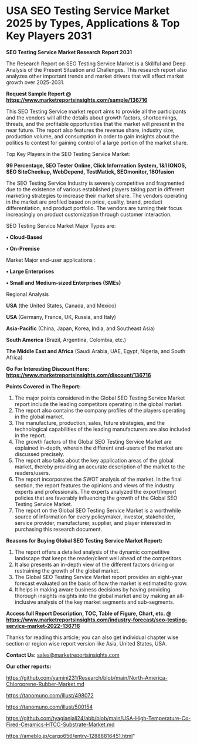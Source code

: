 # USA SEO Testing Service Market 2025 by Types, Applications & Top Key Players 2031

<strong>SEO Testing Service Market Research Report 2031</strong>

The Research Report on SEO Testing Service Market is a Skillful and Deep Analysis of the Present Situation and Challenges. This research report also analyzes other important trends and market drivers that will affect market growth over 2025-2031.

<strong>Request Sample Report @ <a href=https://www.marketreportsinsights.com/sample/136716>https://www.marketreportsinsights.com/sample/136716</a></strong>

This SEO Testing Service market report aims to provide all the participants and the vendors will all the details about growth factors, shortcomings, threats, and the profitable opportunities that the market will present in the near future. The report also features the revenue share, industry size, production volume, and consumption in order to gain insights about the politics to contest for gaining control of a large portion of the market share.

Top Key Players in the SEO Testing Service Market:

<strong>99 Percentage, SEO Tester Online, Click Information System, 1&1 IONOS, SEO SiteCheckup, WebDepend, TestMatick, SEOmonitor, 180fusion</strong>

The SEO Testing Service Industry is severely competitive and fragmented due to the existence of various established players taking part in different marketing strategies to increase their market share. The vendors operating in the market are profiled based on price, quality, brand, product differentiation, and product portfolio. The vendors are turning their focus increasingly on product customization through customer interaction.

SEO Testing Service Market Major Types are:

<strong>• Cloud-Based

• On-Premise</strong>

Market Major end-user applications :

<strong>• Large Enterprises

• Small and Medium-sized Enterprises (SMEs)</strong>

Regional Analysis

</u><strong><b>USA</b></strong> (the United States, Canada, and Mexico)

<strong><b>USA </b></strong>(Germany, France, UK, Russia, and Italy)

<strong><b>Asia-Pacific</b></strong> (China, Japan, Korea, India, and Southeast Asia)

<strong><b>South America</b></strong> (Brazil, Argentina, Colombia, etc.)

<strong><b>The Middle East and Africa</b></strong> (Saudi Arabia, UAE, Egypt, Nigeria, and South Africa)

<strong>Go For Interesting Discount Here: <a href=https://www.marketreportsinsights.com/discount/136716>https://www.marketreportsinsights.com/discount/136716</a></strong>

<strong>Points Covered in The Report:</strong>
<ol>
  <li>The major points considered in the Global SEO Testing Service Market report include the leading competitors operating in the global market.</li>
  <li>The report also contains the company profiles of the players operating in the global market.</li>
  <li>The manufacture, production, sales, future strategies, and the technological capabilities of the leading manufacturers are also included in the report.</li>
  <li>The growth factors of the Global SEO Testing Service Market are explained in-depth, wherein the different end-users of the market are discussed precisely.</li>
  <li>The report also talks about the key application areas of the global market, thereby providing an accurate description of the market to the readers/users.</li>
  <li>The report incorporates the SWOT analysis of the market. In the final section, the report features the opinions and views of the industry experts and professionals. The experts analyzed the export/import policies that are favorably influencing the growth of the Global SEO Testing Service Market.</li>
  <li>The report on the Global SEO Testing Service Market is a worthwhile source of information for every policymaker, investor, stakeholder, service provider, manufacturer, supplier, and player interested in purchasing this research document.</li>
</ol>
<strong>Reasons for Buying Global SEO Testing Service Market Report:</strong>

<ol>
  <li>The report offers a detailed analysis of the dynamic competitive landscape that keeps the reader/client well ahead of the competitors.</li>
  <li>It also presents an in-depth view of the different factors driving or restraining the growth of the global market.</li>
  <li>The Global SEO Testing Service Market report provides an eight-year forecast evaluated on the basis of how the market is estimated to grow.</li>
  <li>It helps in making aware business decisions by having providing thorough insights insights into the global market and by making an all-inclusive analysis of the key market segments and sub-segments.</li>
</ol>
<strong>Access full Report Description, TOC, Table of Figure, Chart, etc. @ <a href=https://www.marketreportsinsights.com/industry-forecast/seo-testing-service-market-2022-136716>https://www.marketreportsinsights.com/industry-forecast/seo-testing-service-market-2022-136716</a></strong>


Thanks for reading this article; you can also get individual chapter wise section or region wise report version like Asia, United States, USA.

<strong>Contact Us:</strong>
sales@marketreportsinsights.com

<strong>Our other reports:</strong>

<a href=https://github.com/yamini231/Research/blob/main/North-America-Chloroprene-Rubber-Market.md>https://github.com/yamini231/Research/blob/main/North-America-Chloroprene-Rubber-Market.md</a>

<a href=https://tanomuno.com/illust/498072>https://tanomuno.com/illust/498072</a>

<a href=https://tanomuno.com/illust/500154>https://tanomuno.com/illust/500154</a>

<a href=https://github.com/tyagianjali24/abb/blob/main/USA-High-Temperature-Co-Fired-Ceramics-HTCC-Substrate-Market.md>https://github.com/tyagianjali24/abb/blob/main/USA-High-Temperature-Co-Fired-Ceramics-HTCC-Substrate-Market.md</a>

<a href=https://ameblo.jp/cargo656/entry-12888816451.html>https://ameblo.jp/cargo656/entry-12888816451.html</a>"
